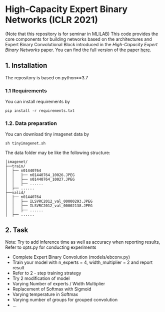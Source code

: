 # High-Capacity Expert Binary Networks (ICLR 2021)

(Note that this repository is for seminar in MLILAB) This code provides the core components for building networks based on the architectures and Expert Binary Convolutional Block introduced in the _High-Capacity Expert Binary Networks_ paper. You can find the full version of the paper [here](https://arxiv.org/pdf/2010.03558).

## 1. Installation
The repository is based on python==3.7

### 1.1 Requirements
You can install requirements by

    pip install -r requirements.txt


### 1.2. Data preparation
 You can download tiny imagenet data by

    sh tinyimagenet.sh

 The data folder may be like the following structure: 
```
│imagenet/
├──train/
│  ├── n01440764
│  │   ├── n01440764_10026.JPEG
│  │   ├── n01440764_10027.JPEG
│  │   ├── ......
│  ├── ......
├──valid/
│  ├── n01440764
│  │   ├── ILSVRC2012_val_00000293.JPEG
│  │   ├── ILSVRC2012_val_00002138.JPEG
│  │   ├── ......
│  ├── ......
```

## 2. Task
Note: Try to add inference time as well as  accuracy when reporting results, Refer to opts.py for conducting experiments
+ Complete Expert Binary Convolution (models/ebconv.py)
+ Train your model with n_experts = 4, width_multiplier = 2 and report result
+ Refer to 2 - step training strategy 
+ Try 2 modification of model
+ Varying Number of experts / Width Multiplier
+ Replacement of Softmax with Sigmoid
+ Varying temperature in Softmax
+ Varying number of groups for grouped convolution
+ …

